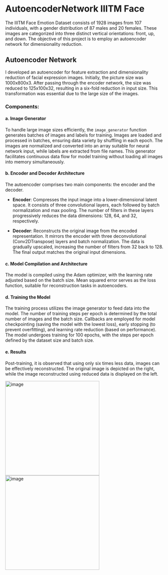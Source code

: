 # AutoencoderNetwork IIITM Face

The IIITM Face Emotion Dataset consists of 1928 images from 107 individuals, with a gender distribution of 87 males and 20 females. These images are categorized into three distinct vertical orientations: front, up, and down. The objective of this project is to employ an autoencoder network for dimensionality reduction.

## Autoencoder Network

I developed an autoencoder for feature extraction and dimensionality reduction of facial expression images. Initially, the picture size was 1000x800x3. After passing through the encoder network, the size was reduced to 125x100x32, resulting in a six-fold reduction in input size. This transformation was essential due to the large size of the images.

### Components:

#### a. Image Generator

To handle large image sizes efficiently, the `image_generator` function generates batches of images and labels for training. Images are loaded and processed in batches, ensuring data variety by shuffling in each epoch. The images are normalized and converted into an array suitable for neural network input, while labels are extracted from file names. This generator facilitates continuous data flow for model training without loading all images into memory simultaneously.

#### b. Encoder and Decoder Architecture

The autoencoder comprises two main components: the encoder and the decoder.

- **Encoder**: Compresses the input image into a lower-dimensional latent space. It consists of three convolutional layers, each followed by batch normalization and max pooling. The number of filters in these layers progressively reduces the data dimensions: 128, 64, and 32, respectively.
  
- **Decoder**: Reconstructs the original image from the encoded representation. It mirrors the encoder with three deconvolutional (Conv2DTranspose) layers and batch normalization. The data is gradually upscaled, increasing the number of filters from 32 back to 128. The final output matches the original input dimensions.

#### c. Model Compilation and Architecture

The model is compiled using the Adam optimizer, with the learning rate adjusted based on the batch size. Mean squared error serves as the loss function, suitable for reconstruction tasks in autoencoders.

#### d. Training the Model

The training process utilizes the image generator to feed data into the model. The number of training steps per epoch is determined by the total number of images and the batch size. Callbacks are employed for model checkpointing (saving the model with the lowest loss), early stopping (to prevent overfitting), and learning rate reduction (based on performance). The model undergoes training for 100 epochs, with the steps per epoch defined by the dataset size and batch size.

#### e. Results

Post-training, it is observed that using only six times less data, images can be effectively reconstructed. The original image is depicted on the right, while the image reconstructed using reduced data is displayed on the left.

<img src="https://github.com/piotrwojslawski/AutoencoderNetwork/assets/55345644/7d66aede-d8e9-4704-b388-d42201ec9239" alt="image" width="300">
<img src="https://github.com/piotrwojslawski/AutoencoderNetwork/assets/55345644/18c34779-294c-4aa5-b94d-52cd08af50b0" alt="image" width="300">

